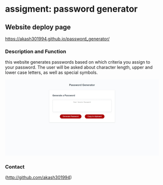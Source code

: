 # assigment: password generator



## Website deploy page

https://akash301994.github.io/password_generator/

### Description and Function

this website generates passwords based on which criteria you assign to your password. The user will be asked about character length, upper and lower case letters, as well as special symbols.


![screenshot](./Develop/assets/images/password-generator-page.jpeg)

### Contact

(http://github.com/akash301994)



